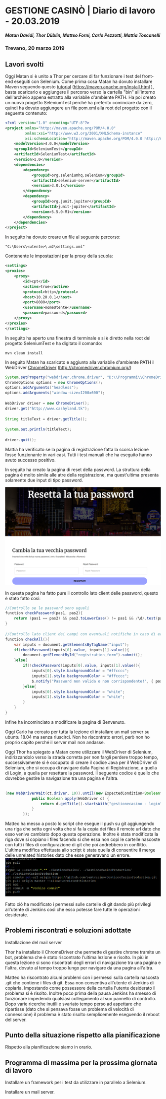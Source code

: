 # GESTIONE CASINÒ | Diario di lavoro - 20.03.2019
##### Matan Davidi, Thor Düblin, Matteo Forni, Carlo Pezzotti, Mattia Toscanelli
### Trevano, 20 marzo 2019

## Lavori svolti
Oggi Matan si è unito a Thor per cercare di far funzionare i test del front-end eseguiti con Selenium.
Come prima cosa Matan ha dovuto installare Maven seguendo questo [tutorial](https://maven.apache.org/install.html) (https://maven.apache.org/install.html ), basta scaricarlo e aggiungere il percorso verso la cartella "bin" all'interno dell'archivio appena estratto alla variabile d'ambiente PATH.
Ha poi creato un nuovo progetto SeleniumTest perché ha preferito cominciare da zero, quindi ha dovuto aggiungere un file pom.xml alla root del progetto con il seguente contenuto:
```xml
<?xml version="1.0" encoding="UTF-8"?>
<project xmlns="http://maven.apache.org/POM/4.0.0"
         xmlns:xsi="http://www.w3.org/2001/XMLSchema-instance"
         xsi:schemaLocation="http://maven.apache.org/POM/4.0.0 http://maven.apache.org/xsd/maven-4.0.0.xsd">
    <modelVersion>4.0.0</modelVersion>
    <groupId>SeleniumTest</groupId>
    <artifactId>SeleniumTest</artifactId>
    <version>1.0</version>
    <dependencies>
        <dependency>
            <groupId>org.seleniumhq.selenium</groupId>
            <artifactId>selenium-server</artifactId>
            <version>3.0.1</version>
        </dependency>
        <dependency>
            <groupId>org.junit.jupiter</groupId>
            <artifactId>junit-jupiter</artifactId>
            <version>5.5.0-M1</version>
        </dependency>
    </dependencies>
</project>
```

In seguito ha dovuto creare un file al seguente percorso:
```
"C:\Users\<utente>\.m2\settings.xml"
```

Contenente le impostazioni per la proxy della scuola:
```xml
<settings>
<proxies>
    <proxy>
        <id>cpt</id>
        <active>true</active>
        <protocol>http</protocol>
        <host>10.20.0.1</host>
        <port>8080</port>
        <username>nomeUtente</username>
        <password>password</password>
    </proxy>
</proxies>
</settings>
```

In seguito ha aperto una finestra di terminale e si è diretto nella root del progetto SeleniumTest e ha digitato il comando:
```
mvn clean install
```

In seguito Matan ha scaricato e aggiunto alla variabile d'ambiente PATH il WebDriver [ChromeDriver](http://chromedriver.chromium.org/) (http://chromedriver.chromium.org/)

```java
System.setProperty("webdriver.chrome.driver", "D:\\Programmi\\ChromeDriver\\chromedriver.exe");
ChromeOptions options = new ChromeOptions();
options.addArguments("headless");
options.addArguments("window-size=1200x600");

WebDriver driver = new ChromeDriver();
driver.get("http://www.cashyland.tk");

String titleText = driver.getTitle();

System.out.println(titleText);

driver.quit();
```

Mattia ha verificato se la pagina di registrazione fatta la scorsa lezione fosse funzionante in vari casi. Tutti i test manuali che ha eseguito hanno avuto successo positivo.

In seguito ha creato la pagina di reset della password. La struttura della pagina è molto simile alle atre della registrazione, ma quest'ultima presenta solamente due input di tipo password.

![Pagina di reset password](../media/20.03.2019-pagResetPassword.png)

In questa pagina ha fatto pure il controllo lato client delle password, questo è stato fatto così:

```java
//Controllo se le password sono uguali
function checkPassword(pas1, pas2){
    return (pas1 == pas2) && pas2.toLowerCase() != pas1 && /\d/.test(pas1) && pas1.length > 7;
}

//Controllo lato client dei campi con eventuali notifiche in caso di errore.
function checkAll(){
    var inputs = document.getElementsByTagName("input");
    if(checkPassword(inputs[0].value, inputs[1].value)){
        document.getElementById("registration_form").submit();
    }else{
        if(!checkPassword(inputs[0].value, inputs[1].value)){
            inputs[0].style.backgroundColor = "#ffcccc";
            inputs[1].style.backgroundColor = "#ffcccc";
            $.notify("Password non valida o non corrispondente!", { position:"bottom left" });
        }else{
            inputs[0].style.backgroundColor = "white";
            inputs[1].style.backgroundColor = "white";
        }
    }
}
```
Infine ha incominciato a modificare la pagina di Benvenuto.

Oggi Carlo ha cercato per tutta la lezione di installare un mail server su ubuntu 18.04 ma senza riuscirci. Non ho riscontrato errori, però non ho proprio capito perché il server mail non andasse.

Oggi Thor ha spiegato a Matan come utilizzare il WebDriver di Selenium, indirizzandolo verso la strada corretta per non fargli perdere troppo tempo, successivamente si è occupato di creare il codice Java per il WebDriver di Selenium, che si occupa di navigare dalla Pagina di Registrazione, a quella di Login, a quella per resettare la password.
Il seguente codice è quello che dovrebbe gestire la navigazione tra una pagina e l'altra.
```java

(new WebDriverWait(ct.driver, 10)).until(new ExpectedCondition<Boolean>() {
			public Boolean apply(WebDriver d) {
				return d.getTitle().startsWith("gestionecasino - login");
	        }
	    });

```
Matteo ha messo a posto lo script che esegue il push su git aggiungendo una riga che setta ogni volta che si fa la copia dei files il remote url dato che esso veniva cambiato dopo questa operazione. Inoltre è stata modificata la riga dove si copiano i files facendo si che essa non copi le cartelle nascoste con tutti i files di configurazione di git che poi andrebbero in conflitto. L'ultima modifica effettuata allo script è stata quella di consentire il merge delle unrelated histories dato che esse generavano un errore.
![Git script](../media/GitScriptFinal.png)

Fatto ciò ha modificato i permessi sulle cartelle di git dando più privilegi all'utente di Jenkins così che esso potesse fare tutte le operazioni desiderate.

##  Problemi riscontrati e soluzioni adottate
Installazione del mail server

Thor ha installato il ChromeDriver che permette di gestire chrome tramite un bot, problema che è stato riscontrato l'ultima lezione e risolto.
In più in questa lezione si sono riscontrati degli errori di navigazione tra una pagina e l'altra, dovuto al tempo troppo lungo per navigare da una pagina all'altra.

Matteo ha riscontrato alcuni problemi con i permessi sulla cartella nascosta .git che contiene i files di git. Essa non consentiva all'utente di Jenkins di copiarla.
Impostando come possessore della cartella l'utente desiderato il problema si è risolto.
Inoltre poco prima della pausa Jenkins ha smesso di funzionare impedendo qualsiasi collegamento al suo pannello di controllo. Dopo varie ricerche inutili e svariato tempo perso ad aspettare che ripartisse (dato che si pensava fosse un problema di velocità di connessione) il problema è stato risolto semplicemente eseguendo il reboot del server.

##  Punto della situazione rispetto alla pianificazione
Rispetto alla pianificazione siamo in orario.

## Programma di massima per la prossima giornata di lavoro
Installare un framework per i test da utilizzare in parallelo a Selenium.

Installare un mail server.
